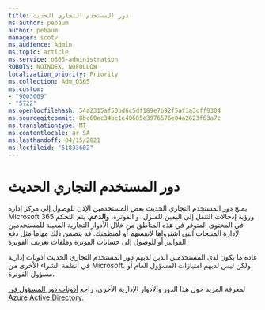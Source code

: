 ```yaml
---
title: دور المستخدم التجاري الحديث
ms.author: pebaum
author: pebaum
manager: scotv
ms.audience: Admin
ms.topic: article
ms.service: o365-administration
ROBOTS: NOINDEX, NOFOLLOW
localization_priority: Priority
ms.collection: Adm_O365
ms.custom:
- "9003009"
- "5722"
ms.openlocfilehash: 54a2315af50bd6c5df189e7b92f5af1a3cff9304
ms.sourcegitcommit: 8bc60ec34bc1e40685e3976576e04a2623f63a7c
ms.translationtype: MT
ms.contentlocale: ar-SA
ms.lasthandoff: 04/15/2021
ms.locfileid: "51833602"
---
```

# <a name="modern-commerce-user-role"></a>دور المستخدم التجاري الحديث

يمنح دور المستخدم التجاري الحديث بعض المستخدمين الإذن للوصول إلى مركز إدارة Microsoft 365 ورؤية إدخالات التنقل إلى اليمين للمنزل، و الفوترة، **والدعم**.  يتم التحكم في المحتوى المتوفر في هذه المناطق من خلال الأدوار التجارية المعينة للمستخدمين لإدارة المنتجات التي اشترواها لأنفسهم أو لمنظمتك. قد يتضمن ذلك مهاما مثل دفع الفواتير أو للوصول إلى حسابات الفوترة وملفات تعريف الفوترة.

عادة ما يكون لدى المستخدمين الذين لديهم دور المستخدم التجاري الحديث أذونات إدارية في أنظمة الشراء الأخرى من Microsoft، ولكن ليس لديهم امتيازات المسؤول العام أو مسؤول الفوترة.

لمعرفة المزيد حول هذا الدور والأدوار الإدارية الأخرى، راجع [أذونات دور المسؤول في Azure Active Directory](https://docs.microsoft.com/azure/active-directory/users-groups-roles/directory-assign-admin-roles#modern-commerce-administrator).